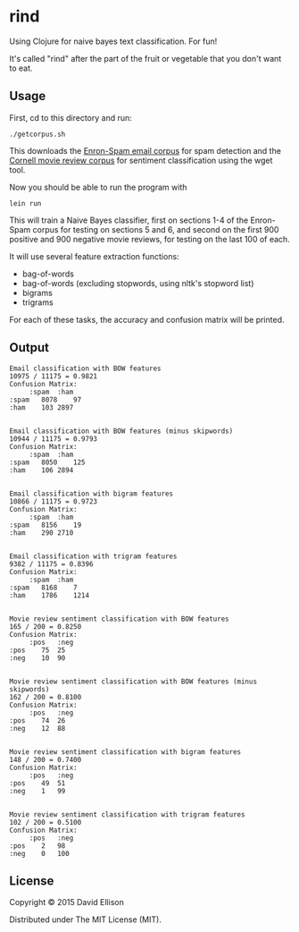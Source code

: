 # rind

Using Clojure for naive bayes text classification. For fun!

It's called "rind" after the part of the fruit or vegetable that you don't want to eat.

## Usage

First, cd to this directory and run:

    ./getcorpus.sh

This downloads the
[Enron-Spam email corpus](http://www.aueb.gr/users/ion/data/enron-spam/)
for spam detection and the
[Cornell movie review corpus](http://www.cs.cornell.edu/people/pabo/movie-review-data/)
for sentiment classification
using the wget tool.

Now you should be able to run the program with

    lein run

This will train a Naive Bayes classifier, first on sections 1-4 of the
Enron-Spam corpus for testing on sections 5 and 6, and second on the
first 900 positive and 900 negative movie reviews, for testing on the
last 100 of each.

It will use several feature extraction functions:

- bag-of-words
- bag-of-words (excluding stopwords, using nltk's stopword list)
- bigrams
- trigrams

For each of these tasks, the accuracy and confusion matrix will be printed.

## Output
    Email classification with BOW features
    10975 / 11175 = 0.9821
    Confusion Matrix:
    	 :spam	:ham
    :spam	8078	97
    :ham	103	2897
    
    
    Email classification with BOW features (minus skipwords)
    10944 / 11175 = 0.9793
    Confusion Matrix:
    	 :spam	:ham
    :spam	8050	125
    :ham	106	2894
    
    
    Email classification with bigram features
    10866 / 11175 = 0.9723
    Confusion Matrix:
    	 :spam	:ham
    :spam	8156	19
    :ham	290	2710
    
    
    Email classification with trigram features
    9382 / 11175 = 0.8396
    Confusion Matrix:
    	 :spam	:ham
    :spam	8168	7
    :ham	1786	1214
    
    
    Movie review sentiment classification with BOW features
    165 / 200 = 0.8250
    Confusion Matrix:
    	 :pos	:neg
    :pos	75	25
    :neg	10	90
    
    
    Movie review sentiment classification with BOW features (minus skipwords)
    162 / 200 = 0.8100
    Confusion Matrix:
    	 :pos	:neg
    :pos	74	26
    :neg	12	88
    
    
    Movie review sentiment classification with bigram features
    148 / 200 = 0.7400
    Confusion Matrix:
    	 :pos	:neg
    :pos	49	51
    :neg	1	99
    
    
    Movie review sentiment classification with trigram features
    102 / 200 = 0.5100
    Confusion Matrix:
    	 :pos	:neg
    :pos	2	98
    :neg	0	100


## License

Copyright © 2015 David Ellison

Distributed under The MIT License (MIT).
